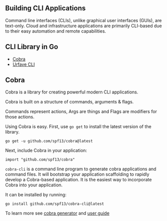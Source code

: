 ## Building CLI Applications
Command line interfaces (CLIs), unlike graphical user interfaces (GUIs), are text-only. Cloud and infrastructure applications are primarily CLI-based due to their easy automation and remote capabilities.

## CLI Library in Go
- [Cobra](https://github.com/spf13/cobra)
- [Urfave CLI](https://github.com/urfave/cli)

## Cobra
Cobra is a library for creating powerful modern CLI applications.

Cobra is built on a structure of commands, arguments & flags.

Commands represent actions, Args are things and Flags are modifiers for those actions.

Using Cobra is easy. First, use `go get` to install the latest version of the library.
```
go get -u github.com/spf13/cobra@latest
```

Next, include Cobra in your application:
```
import "github.com/spf13/cobra"
```

`cobra-cli` is a command line program to generate cobra applications and command files. It will bootstrap your application scaffolding to rapidly develop a Cobra-based application. It is the easiest way to incorporate Cobra into your application.

It can be installed by running:
```
go install github.com/spf13/cobra-cli@latest
```

To learn more see [cobra generator](https://github.com/spf13/cobra-cli/blob/main/README.md) and [user guide](https://github.com/spf13/cobra/blob/main/site/content/user_guide.md)


